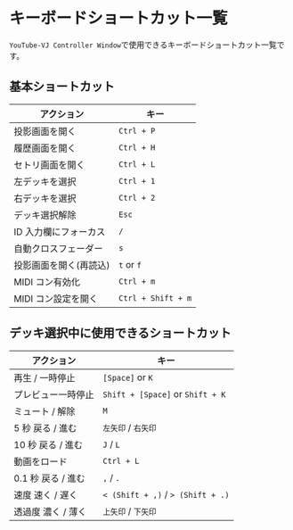 # キーボードショートカット一覧

`YouTube-VJ Controller Window`で使用できるキーボードショートカット一覧です。

## 基本ショートカット

| アクション             | キー               |
| ---------------------- | ------------------ |
| 投影画面を開く         | `Ctrl + P`         |
| 履歴画面を開く         | `Ctrl + H`         |
| セトリ画面を開く       | `Ctrl + L`         |
| 左デッキを選択         | `Ctrl + 1`         |
| 右デッキを選択         | `Ctrl + 2`         |
| デッキ選択解除         | `Esc`              |
| ID 入力欄にフォーカス  | `/`                |
| 自動クロスフェーダー   | `s`                |
| 投影画面を開く(再読込) | `t` or `f`         |
| MIDI コン有効化        | `Ctrl + m`         |
| MIDI コン設定を開く    | `Ctrl + Shift + m` |

## デッキ選択中に使用できるショートカット

| アクション         | キー                              |
| ------------------ | --------------------------------- |
| 再生 / 一時停止    | `[Space]` or `K`                  |
| プレビュー一時停止 | `Shift + [Space]` or `Shift + K`  |
| ミュート / 解除    | `M`                               |
| 5 秒 戻る / 進む   | `左矢印` / `右矢印`               |
| 10 秒 戻る / 進む  | `J` / `L`                         |
| 動画をロード       | `Ctrl + L`                        |
| 0.1 秒 戻る / 進む | `,` / `.`                         |
| 速度 速く / 遅く   | `< (Shift + ,)` / `> (Shift + .)` |
| 透過度 濃く / 薄く | `上矢印` / `下矢印`               |
